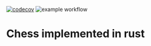 [![codecov](https://codecov.io/gh/J4m3s00/chust/graph/badge.svg?token=YIC9VPF4XZ)](https://codecov.io/gh/J4m3s00/chust)
![example workflow](https://github.com/J4m3s00/chust/actions/workflows/rust.yml/badge.svg)

# Chess implemented in rust